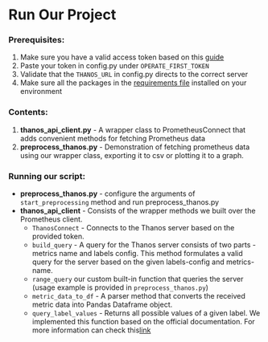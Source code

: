 # Run Our Project

### Prerequisites:
1. Make sure you have a valid access token based on this [guide](https://www.operate-first.cloud/apps/content/observatorium/thanos/thanos_programmatic_access.html)
2. Paste your token in config.py under `OPERATE_FIRST_TOKEN`
3. Validate that the `THANOS_URL` in config.py directs to the correct server
4. Make sure all the packages in the [requirements file](../requirements.txt) installed on your environment

### Contents:
1. **thanos_api_client.py** - A wrapper class to PrometheusConnect that adds convenient methods for fetching Prometheus data 
2. **preprocess_thanos.py** - Demonstration of fetching prometheus data using our wrapper class, exporting it to csv or plotting it to a graph.

### Running our script:
* **preprocess_thanos.py** - configure the arguments of `start_preprocessing` method and run preprocess_thanos.py   
* **thanos_api_client** - Consists of the wrapper methods we built over the Prometheus client.  
    * `ThanosConnect` - Connects to the Thanos server based on the provided token.
    * `build_query` - A query for the Thanos server consists of two parts - metrics name and labels config. This method formulates a valid query for the server based on the given labels-config and metrics-name.
    * `range_query` our custom built-in function that queries the server (usage example is provided in `preprocess_thanos.py`)  
    * `metric_data_to_df` - A parser method that converts the received metric data into Pandas Dataframe object.  
    * `query_label_values` - Returns all possible values of a given label. We implemented this function based on the official documentation. For more information can check this[link](https://prometheus.io/docs/prometheus/latest/querying/api/#querying-label-values)   





  
 
